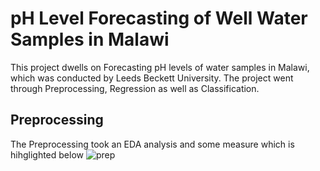 # pH Level Forecasting of Well Water Samples in Malawi

This project dwells on Forecasting pH levels of water samples in Malawi, which was conducted by Leeds Beckett University. The project went through Preprocessing, Regression as well as Classification.

## Preprocessing
The Preprocessing took an EDA analysis and some measure which is hihglighted below
![prep](https://github.com/fosetorico/pH_level_forecasting/assets/14139087/c4daefa9-3dc5-4449-ab66-797fb3652f5d)
